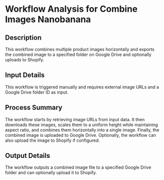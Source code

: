# Workflow Analysis for Combine Images Nanobanana

## Description
This workflow combines multiple product images horizontally and exports the combined image to a specified folder on Google Drive and optionally uploads to Shopify.

## Input Details
This workflow is triggered manually and requires external image URLs and a Google Drive folder ID as input.

## Process Summary
The workflow starts by retrieving image URLs from input data. It then downloads these images, scales them to a uniform height while maintaining aspect ratio, and combines them horizontally into a single image. Finally, the combined image is uploaded to Google Drive. Optionally, the workflow can also upload the image to Shopify if configured.

## Output Details
The workflow outputs a combined image file to a specified Google Drive folder and can optionally upload it to Shopify.
